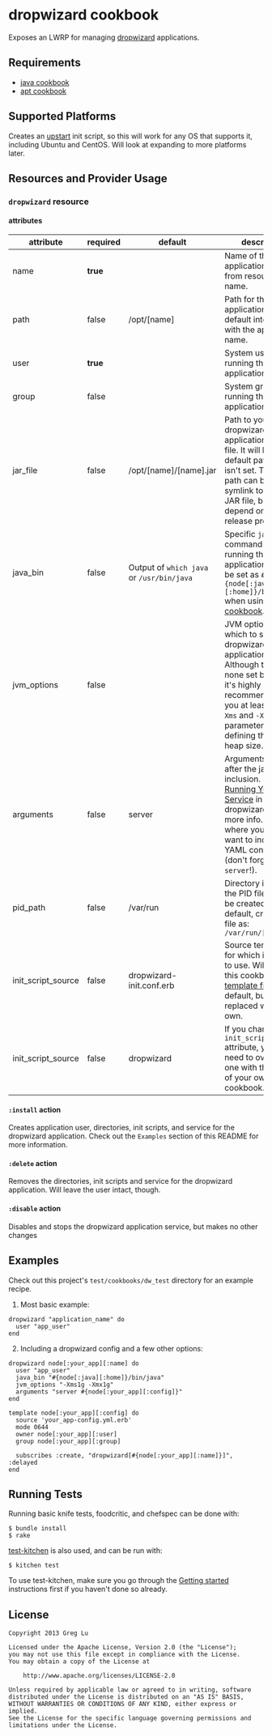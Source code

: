 # dropwizard cookbook

Exposes an LWRP for managing [dropwizard](http://dropwizard.codahale.com/) applications.


## Requirements

* [java cookbook](https://github.com/opscode-cookbooks/java)
* [apt cookbook](https://github.com/opscode-cookbooks/apt)


## Supported Platforms

Creates an [upstart](http://en.wikipedia.org/wiki/Upstart#Adoption) init script, so this will work for any OS that supports it, including Ubuntu and CentOS. Will look at expanding to more platforms later.


## Resources and Provider Usage

### `dropwizard` resource

#### attributes

|attribute|required|default|description|
|---------|--------|-------|-----------|
|name|**true**||Name of the application. Implied from resource name.|
|path|false|/opt/[name]|Path for the application. Will default into /opt with the application name.|
|user|**true**||System user for running the application.|
|group|false||System group for running the application.|
|jar_file|false|/opt/[name]/[name].jar|Path to your dropwizard application's [fat JAR](http://dropwizard.codahale.com/getting-started/#building-fat-jars) file. It will look into a default path if this isn't set. The default path can be a symlink to your real JAR file, but will depend on your release process.|
|java_bin|false|Output of `which java` or `/usr/bin/java`|Specific `java` command for running the application. Should be set as `#{node[:java][:home]}/bin/java` when using the [java cookbook](https://github.com/opscode-cookbooks/java).|
|jvm_options|false||JVM options with which to start the dropwizard application. Although there are none set by default, it's highly recommended that you at least set the `-Xms` and `-Xmx` parameters here for defining the Java heap size.|
|arguments|false|server|Arguments to pass after the jar file inclusion. See [Running Your Service](http://dropwizard.codahale.com/getting-started/#running-your-service) in the dropwizard docs for more info. This is where you'd also want to include your YAML config file (don't forget to add `server`!).|
|pid_path|false|/var/run|Directory in which the PID file should be created. By default, creates the file as: `/var/run/[name].pid`|
|init_script_source|false|dropwizard-init.conf.erb|Source template file for which init script to use. Will using this cookbook's [template file](https://github.com/greglu/dropwizard-cookbook/blob/master/templates/default/dropwizard-init.conf.erb) by default, but can be replaced with your own.|
|init_script_source|false|dropwizard|If you change the `init_script_source` attribute, you'll also need to override this one with the name of your own cookbook.|

#### `:install` action

Creates application user, directories, init scripts, and service for the dropwizard application. Check out the `Examples` section of this README for more information.

#### `:delete` action

Removes the directories, init scripts and service for the dropwizard application. Will leave the user intact, though.


#### `:disable` action

Disables and stops the dropwizard application service, but makes no other changes


## Examples

Check out this project's `test/cookbooks/dw_test` directory for an example recipe.

1) Most basic example:

```
dropwizard "application_name" do
  user "app_user"
end
```

2) Including a dropwizard config and a few other options:

```
dropwizard node[:your_app][:name] do
  user "app_user"
  java_bin "#{node[:java][:home]}/bin/java"
  jvm_options "-Xms1g -Xmx1g"
  arguments "server #{node[:your_app][:config]}"
end

template node[:your_app][:config] do
  source 'your_app-config.yml.erb'
  mode 0644
  owner node[:your_app][:user]
  group node[:your_app][:group]

  subscribes :create, "dropwizard[#{node[:your_app][:name]}]", :delayed
end
```

## Running Tests

Running basic knife tests, foodcritic, and chefspec can be done with:

```
$ bundle install
$ rake
```

[test-kitchen](https://github.com/opscode/test-kitchen) is also used, and can be run with:

```
$ kitchen test
```

To use test-kitchen, make sure you go through the [Getting started](https://github.com/opscode/test-kitchen#getting-started) instructions first if you haven't done so already.


## License

    Copyright 2013 Greg Lu

    Licensed under the Apache License, Version 2.0 (the "License");
    you may not use this file except in compliance with the License.
    You may obtain a copy of the License at

        http://www.apache.org/licenses/LICENSE-2.0

    Unless required by applicable law or agreed to in writing, software
    distributed under the License is distributed on an "AS IS" BASIS,
    WITHOUT WARRANTIES OR CONDITIONS OF ANY KIND, either express or implied.
    See the License for the specific language governing permissions and
    limitations under the License.

